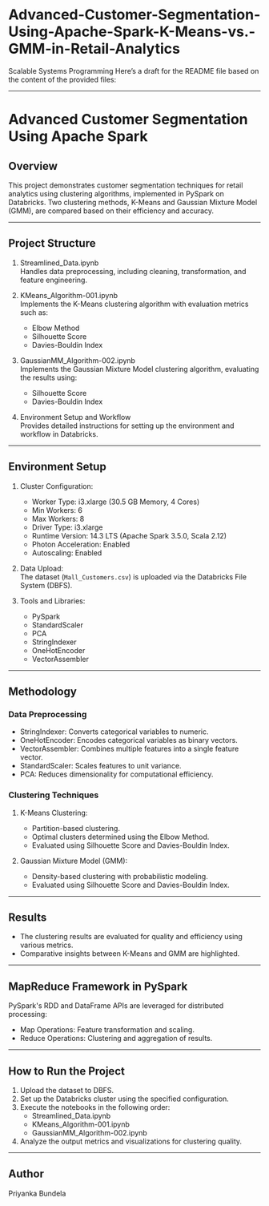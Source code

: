 # Advanced-Customer-Segmentation-Using-Apache-Spark-K-Means-vs.-GMM-in-Retail-Analytics
 Scalable Systems Programming
Here’s a draft for the README file based on the content of the provided files:

---

# Advanced Customer Segmentation Using Apache Spark

## Overview
This project demonstrates customer segmentation techniques for retail analytics using clustering algorithms, implemented in PySpark on Databricks. Two clustering methods, K-Means and Gaussian Mixture Model (GMM), are compared based on their efficiency and accuracy.

---

## Project Structure
1. Streamlined_Data.ipynb  
   Handles data preprocessing, including cleaning, transformation, and feature engineering.

2. KMeans_Algorithm-001.ipynb  
   Implements the K-Means clustering algorithm with evaluation metrics such as:
   - Elbow Method
   - Silhouette Score
   - Davies-Bouldin Index

3. GaussianMM_Algorithm-002.ipynb  
   Implements the Gaussian Mixture Model clustering algorithm, evaluating the results using:
   - Silhouette Score
   - Davies-Bouldin Index

4. Environment Setup and Workflow  
   Provides detailed instructions for setting up the environment and workflow in Databricks.

---

## Environment Setup
1. Cluster Configuration:
   - Worker Type: i3.xlarge (30.5 GB Memory, 4 Cores)
   - Min Workers: 6
   - Max Workers: 8
   - Driver Type: i3.xlarge
   - Runtime Version: 14.3 LTS (Apache Spark 3.5.0, Scala 2.12)
   - Photon Acceleration: Enabled
   - Autoscaling: Enabled

2. Data Upload:  
   The dataset (`Mall_Customers.csv`) is uploaded via the Databricks File System (DBFS).

3. Tools and Libraries:
   - PySpark
   - StandardScaler
   - PCA
   - StringIndexer
   - OneHotEncoder
   - VectorAssembler

---

## Methodology
### Data Preprocessing
- StringIndexer: Converts categorical variables to numeric.
- OneHotEncoder: Encodes categorical variables as binary vectors.
- VectorAssembler: Combines multiple features into a single feature vector.
- StandardScaler: Scales features to unit variance.
- PCA: Reduces dimensionality for computational efficiency.

### Clustering Techniques
1. K-Means Clustering:
   - Partition-based clustering.
   - Optimal clusters determined using the Elbow Method.
   - Evaluated using Silhouette Score and Davies-Bouldin Index.

2. Gaussian Mixture Model (GMM):
   - Density-based clustering with probabilistic modeling.
   - Evaluated using Silhouette Score and Davies-Bouldin Index.

---

## Results
- The clustering results are evaluated for quality and efficiency using various metrics.
- Comparative insights between K-Means and GMM are highlighted.

---

## MapReduce Framework in PySpark
PySpark's RDD and DataFrame APIs are leveraged for distributed processing:
- Map Operations: Feature transformation and scaling.
- Reduce Operations: Clustering and aggregation of results.

---

## How to Run the Project
1. Upload the dataset to DBFS.
2. Set up the Databricks cluster using the specified configuration.
3. Execute the notebooks in the following order:
   - Streamlined_Data.ipynb
   - KMeans_Algorithm-001.ipynb
   - GaussianMM_Algorithm-002.ipynb
4. Analyze the output metrics and visualizations for clustering quality.

---

## Author
Priyanka Bundela  
